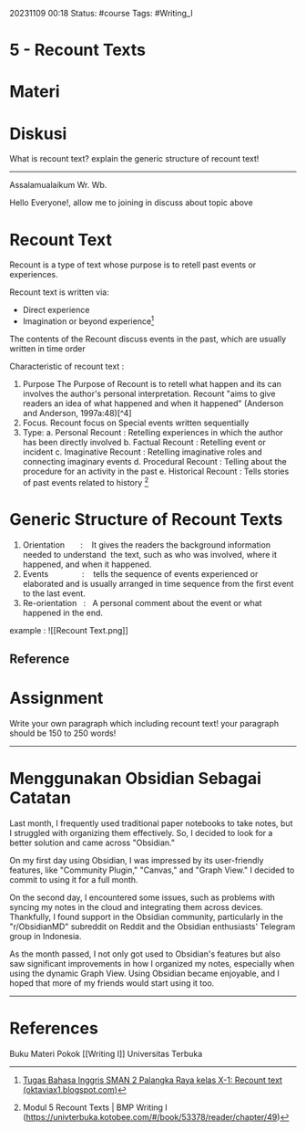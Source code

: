 20231109 00:18
Status: #course
Tags: #Writing_I 

# 5 - Recount Texts


# Materi


# Diskusi
What is recount text? explain the generic structure of recount text! 
___
Assalamualaikum Wr. Wb.

Hello Everyone!, allow me to joining in discuss about topic above
# Recount Text
Recount is a type of text whose purpose is to retell past events or experiences.

Recount text is written via:
- Direct experience
- Imagination or beyond experience[^2]

The contents of the Recount discuss events in the past, which are usually written in time order

Characteristic of recount text :
1. Purpose
	The Purpose of Recount is to retell what happen and its can involves the author's personal interpretation. Recount "aims to give readers an idea of ​​what happened and when it happened" (Anderson and Anderson, 1997a:48)[^4]
2. Focus. Recount focus on Special events written sequentially
3. Type:
	a. Personal Recount : Retelling experiences in which the author has been directly involved
	b. Factual Recount : Retelling event or incident 
	c. Imaginative Recount : Retelling imaginative roles and connecting imaginary events
	d. Procedural Recount : Telling about the procedure for an activity in the past
	e. Historical Recount : Tells stories of past events related to history [^1]

# Generic Structure of Recount Texts
1. Orientation       :    It gives the readers the background information needed to understand  the text, such as who was involved, where it happened, and when it happened.
2. Events               :    tells the sequence of events experienced or elaborated and is usually arranged in time sequence from the first event to the last event.
3. Re-orientation   :   A personal comment about the event or what happened in the end.

example :
![[Recount Text.png]]

## Reference
[^1]:Modul 5 Recount Texts | BMP Writing I (https://univterbuka.kotobee.com/#/book/53378/reader/chapter/49)
[^2]:[Tugas Bahasa Inggris SMAN 2 Palangka Raya kelas X-1: Recount text (oktaviax1.blogspot.com)](http://oktaviax1.blogspot.com/2012/11/recount-text.html)



# Assignment
Write your own paragraph which including recount text! your paragraph should be 150 to 250 words!
____
# Menggunakan Obsidian Sebagai Catatan
Last month, I frequently used traditional paper notebooks to take notes, but I struggled with organizing them effectively. So, I decided to look for a better solution and came across "Obsidian."

On my first day using Obsidian, I was impressed by its user-friendly features, like "Community Plugin," "Canvas," and "Graph View." I decided to commit to using it for a full month.

On the second day, I encountered some issues, such as problems with syncing my notes in the cloud and integrating them across devices. Thankfully, I found support in the Obsidian community, particularly in the "r/ObsidianMD" subreddit on Reddit and the Obsidian enthusiasts' Telegram group in Indonesia.

As the month passed, I not only got used to Obsidian's features but also saw significant improvements in how I organized my notes, especially when using the dynamic Graph View. Using Obsidian became enjoyable, and I hoped that more of my friends would start using it too.







___
# References
Buku Materi Pokok [[Writing I]]
Universitas Terbuka
